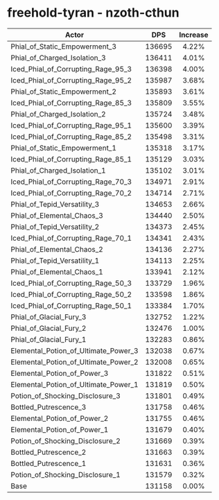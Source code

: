 # freehold-tyran - nzoth-cthun
| Actor | DPS | Increase |
|---|:---:|:---:|
|Phial_of_Static_Empowerment_3|136695|4.22%|
|Phial_of_Charged_Isolation_3|136411|4.01%|
|Iced_Phial_of_Corrupting_Rage_95_3|136398|4.00%|
|Iced_Phial_of_Corrupting_Rage_95_2|135987|3.68%|
|Phial_of_Static_Empowerment_2|135893|3.61%|
|Iced_Phial_of_Corrupting_Rage_85_3|135809|3.55%|
|Phial_of_Charged_Isolation_2|135724|3.48%|
|Iced_Phial_of_Corrupting_Rage_95_1|135600|3.39%|
|Iced_Phial_of_Corrupting_Rage_85_2|135498|3.31%|
|Phial_of_Static_Empowerment_1|135318|3.17%|
|Iced_Phial_of_Corrupting_Rage_85_1|135129|3.03%|
|Phial_of_Charged_Isolation_1|135102|3.01%|
|Iced_Phial_of_Corrupting_Rage_70_3|134971|2.91%|
|Iced_Phial_of_Corrupting_Rage_70_2|134714|2.71%|
|Phial_of_Tepid_Versatility_3|134653|2.66%|
|Phial_of_Elemental_Chaos_3|134440|2.50%|
|Phial_of_Tepid_Versatility_2|134373|2.45%|
|Iced_Phial_of_Corrupting_Rage_70_1|134341|2.43%|
|Phial_of_Elemental_Chaos_2|134136|2.27%|
|Phial_of_Tepid_Versatility_1|134113|2.25%|
|Phial_of_Elemental_Chaos_1|133941|2.12%|
|Iced_Phial_of_Corrupting_Rage_50_3|133729|1.96%|
|Iced_Phial_of_Corrupting_Rage_50_2|133598|1.86%|
|Iced_Phial_of_Corrupting_Rage_50_1|133384|1.70%|
|Phial_of_Glacial_Fury_3|132752|1.22%|
|Phial_of_Glacial_Fury_2|132476|1.00%|
|Phial_of_Glacial_Fury_1|132283|0.86%|
|Elemental_Potion_of_Ultimate_Power_3|132038|0.67%|
|Elemental_Potion_of_Ultimate_Power_2|132008|0.65%|
|Elemental_Potion_of_Power_3|131822|0.51%|
|Elemental_Potion_of_Ultimate_Power_1|131819|0.50%|
|Potion_of_Shocking_Disclosure_3|131801|0.49%|
|Bottled_Putrescence_3|131758|0.46%|
|Elemental_Potion_of_Power_2|131755|0.46%|
|Elemental_Potion_of_Power_1|131679|0.40%|
|Potion_of_Shocking_Disclosure_2|131669|0.39%|
|Bottled_Putrescence_2|131663|0.39%|
|Bottled_Putrescence_1|131631|0.36%|
|Potion_of_Shocking_Disclosure_1|131579|0.32%|
|Base|131158|0.00%|
